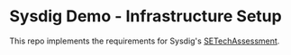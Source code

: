 # Sysdig Demo - Infrastructure Setup

This repo implements the requirements for Sysdig's [SETechAssessment](https://github.com/sysdiglabs/SETechAssessment).

